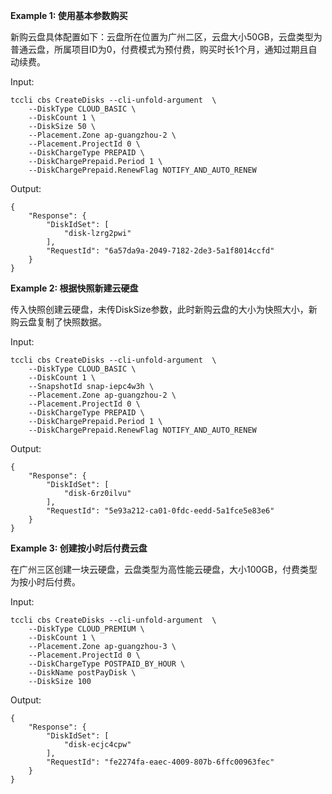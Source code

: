**Example 1: 使用基本参数购买**

新购云盘具体配置如下：云盘所在位置为广州二区，云盘大小50GB，云盘类型为普通云盘，所属项目ID为0，付费模式为预付费，购买时长1个月，通知过期且自动续费。

Input: 

```
tccli cbs CreateDisks --cli-unfold-argument  \
    --DiskType CLOUD_BASIC \
    --DiskCount 1 \
    --DiskSize 50 \
    --Placement.Zone ap-guangzhou-2 \
    --Placement.ProjectId 0 \
    --DiskChargeType PREPAID \
    --DiskChargePrepaid.Period 1 \
    --DiskChargePrepaid.RenewFlag NOTIFY_AND_AUTO_RENEW
```

Output: 
```
{
    "Response": {
        "DiskIdSet": [
            "disk-lzrg2pwi"
        ],
        "RequestId": "6a57da9a-2049-7182-2de3-5a1f8014ccfd"
    }
}
```

**Example 2: 根据快照新建云硬盘**

传入快照创建云硬盘，未传DiskSize参数，此时新购云盘的大小为快照大小，新购云盘复制了快照数据。

Input: 

```
tccli cbs CreateDisks --cli-unfold-argument  \
    --DiskType CLOUD_BASIC \
    --DiskCount 1 \
    --SnapshotId snap-iepc4w3h \
    --Placement.Zone ap-guangzhou-2 \
    --Placement.ProjectId 0 \
    --DiskChargeType PREPAID \
    --DiskChargePrepaid.Period 1 \
    --DiskChargePrepaid.RenewFlag NOTIFY_AND_AUTO_RENEW
```

Output: 
```
{
    "Response": {
        "DiskIdSet": [
            "disk-6rz0ilvu"
        ],
        "RequestId": "5e93a212-ca01-0fdc-eedd-5a1fce5e83e6"
    }
}
```

**Example 3: 创建按小时后付费云盘**

在广州三区创建一块云硬盘，云盘类型为高性能云硬盘，大小100GB，付费类型为按小时后付费。

Input: 

```
tccli cbs CreateDisks --cli-unfold-argument  \
    --DiskType CLOUD_PREMIUM \
    --DiskCount 1 \
    --Placement.Zone ap-guangzhou-3 \
    --Placement.ProjectId 0 \
    --DiskChargeType POSTPAID_BY_HOUR \
    --DiskName postPayDisk \
    --DiskSize 100
```

Output: 
```
{
    "Response": {
        "DiskIdSet": [
            "disk-ecjc4cpw"
        ],
        "RequestId": "fe2274fa-eaec-4009-807b-6ffc00963fec"
    }
}
```

